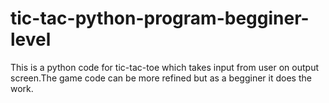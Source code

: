 # tic-tac-python-program-begginer-level
This is a python code for tic-tac-toe which takes input from user on output screen.The game code can be more refined but as a begginer it does the work.
